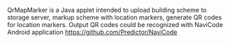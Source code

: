 QrMapMarker is a Java applet intended to upload building scheme to storage server, markup scheme with location markers, generate QR codes for location markers.
Output QR codes could be recognized with NaviCode Android application https://github.com/Predictor/NaviCode